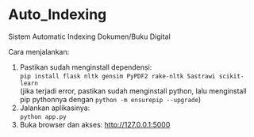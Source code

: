 # Auto_Indexing
Sistem Automatic Indexing Dokumen/Buku Digital

Cara menjalankan:
1. Pastikan sudah menginstall dependensi: <br>
``` pip install flask nltk gensim PyPDF2 rake-nltk Sastrawi scikit-learn ```<br>
(jika terjadi error, pastikan sudah menginstall python, lalu menginstall pip pythonnya dengan ``` python -m ensurepip --upgrade ```)
2. Jalankan aplikasinya: <br>
``` python app.py ```
3. Buka browser dan akses: http://127.0.0.1:5000